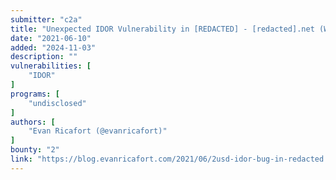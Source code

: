 ```yaml
---
submitter: "c2a"
title: "Unexpected IDOR Vulnerability in [REDACTED] - [redacted].net (Write Up)"
date: "2021-06-10"
added: "2024-11-03"
description: ""
vulnerabilities: [
    "IDOR"
]
programs: [
    "undisclosed"
]
authors: [
    "Evan Ricafort (@evanricafort)"
]
bounty: "2"
link: "https://blog.evanricafort.com/2021/06/2usd-idor-bug-in-redacted.html"
---
```




